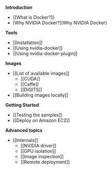 **Introduction**
* [[What is Docker?]]
* [Why NVIDIA Docker?](Why NVIDIA Docker)

**Tools**
* [[Installation]]
* [[Using nvidia-docker]]
* [[Using nvidia-docker-plugin]]

**Images**
* [[List of available images]]
  * [[CUDA]]
  * [[Caffe]]
  * [[DIGITS]]
* [[Building images locally]]

**Getting Started**
* [[Testing the samples]]
* [[Deploy on Amazon EC2]]

**Advanced topics**
* [[Internals]]
  * [[NVIDIA driver]]
  * [[GPU isolation]]
  * [[Image inspection]]
  * [[Remote deployment]]